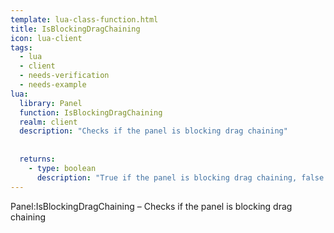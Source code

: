 ```yaml
---
template: lua-class-function.html
title: IsBlockingDragChaining
icon: lua-client
tags:
  - lua
  - client
  - needs-verification
  - needs-example
lua:
  library: Panel
  function: IsBlockingDragChaining
  realm: client
  description: "Checks if the panel is blocking drag chaining"
  
  
  returns:
    - type: boolean
      description: "True if the panel is blocking drag chaining, false otherwise"
---
```


<div class="lua__search__keywords">
Panel:IsBlockingDragChaining &#x2013; Checks if the panel is blocking drag chaining
</div>
